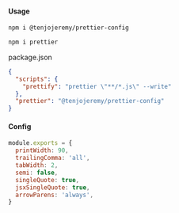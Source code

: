 #### Usage 

```sh
npm i @tenjojeremy/prettier-config
```

```sh
npm i prettier
```

package.json
```json
{
  "scripts": {
    "prettify": "prettier \"**/*.js\" --write"
  },
  "prettier": "@tenjojeremy/prettier-config"
}
```

#### Config 
```js
module.exports = {
  printWidth: 90,
  trailingComma: 'all',
  tabWidth: 2, 
  semi: false,
  singleQuote: true,
  jsxSingleQuote: true,
  arrowParens: 'always',
}
```
